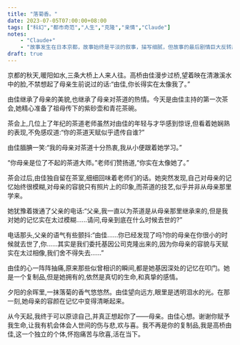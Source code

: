 ```yaml
---
title: "落菊香。"
date: 2023-07-05T07:00:00+08:00
tags: ["科幻","都市奇范","人生","克隆","亲情","Claude"]
notes:
    - "Claude+"
    - "故事发生在日本京都，故事始终是平淡的叙事，描写细腻，但故事的最后剧情巨大反转后，揭露出主人公发现自己是一个克隆人的事实。"
draft: true
---
```


京都的秋天,暖阳如水,三条大桥上人来人往。高桥由佳漫步过桥,望着映在清澈溪水中的脸,不禁想起了母亲生前说过的话:“由佳,你长得实在太像我了。”  

由佳继承了母亲的美貌,也继承了母亲对茶道的热情。今天是由佳主持的第一次茶会,她精心准备了祖母传下的紫砂壶和青花茶碗。

茶会上,几位上了年纪的茶道老师虽然对由佳的年轻与才华感到惊讶,但看着她娴熟的表现,不免感叹道:“你的茶道天赋似乎遗传自谁?”  

由佳腼腆一笑:“我的母亲对茶道十分热衷,我从小便跟着她学习。”

“你母亲是位了不起的茶道大师。”老师们赞扬道,“你实在太像她了。”

茶会过后,由佳独自留在茶室,细细回味着老师们的话。她突然发现,自己对母亲的记忆始终很模糊,对母亲的容貌只有照片上的印象,而茶道的技艺,似乎并非从母亲那里学来。

她犹豫着拨通了父亲的电话:“父亲,我一直以为茶道是从母亲那里继承来的,但是我对她的记忆实在太过模糊......请问,母亲到底在什么时候去世的?”

电话那头,父亲的语气有些颤抖:“由佳......你已经发现了吗?你的母亲在你很小的时候就去世了,你......其实是我们委托基因公司克隆出来的,因为你母亲的容貌与天赋实在太过相像,我们舍不得失去......”  

由佳的心一阵阵抽痛,原来那些似曾相识的瞬间,都是她基因深处的记忆在叩门。她是一个复制品,但是她拥有的,依然是真切的生命,和真挚的感情。

夕阳的余晖里,一抹落菊的香气悠悠然。由佳望向远方,眼里是透明泪水的光。在那一刻,她母亲的容颜在记忆中变得清晰起来。

从今天起,我终于可以原谅自己,并真正想起你了——母亲。由佳心想。谢谢你赋予我生命,让我有机会体会人世间的伤与悲,欢与喜。我不再是你的复制品,我是高桥由佳,这一个独立的个体,怀抱痛苦与欣喜,活在当下。